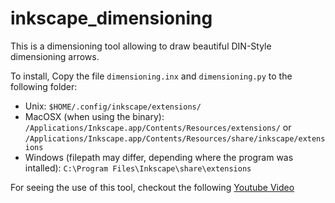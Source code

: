 # inkscape_dimensioning
This is a dimensioning tool allowing to draw beautiful DIN-Style dimensioning arrows.

To install, Copy the file `dimensioning.inx` and `dimensioning.py` to the following folder:

- Unix: `$HOME/.config/inkscape/extensions/`
- MacOSX (when using the binary): `/Applications/Inkscape.app/Contents/Resources/extensions/` or `/Applications/Inkscape.app/Contents/Resources/share/inkscape/extensions`
- Windows (filepath may differ, depending where the program was intalled): `C:\Program Files\Inkscape\share\extensions`

For seeing the use of this tool, checkout the following [Youtube Video](https://www.youtube.com/watch?v=yInlDGxhfyM "Video Tutorial for Inkscape with use of dimensionig tool")


